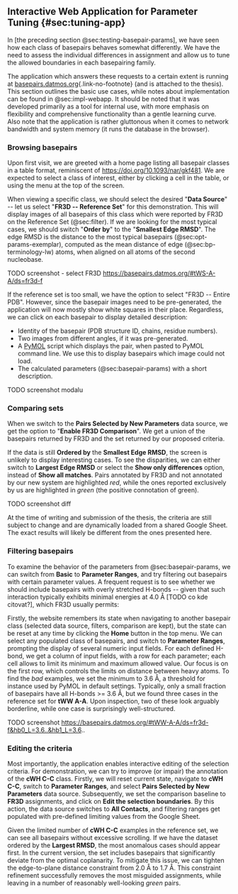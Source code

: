 ## Interactive Web Application for Parameter Tuning {#sec:tuning-app}

In [the preceding section @sec:testing-basepair-params], we have seen how each class of basepairs behaves somewhat differently.
We have the need to assess the individual differences in assignment and allow us to tune the allowed boundaries in each basepairing family.
<!-- Moreover, it is far from ideal to establish different selection criteria for each class, based on the FR3D observations, the approach was only fit as a proof of concept.
Instead, we would prefer to get simpler model, ideally with shared limits for most classes or within each basepairing family.
This requires a significant amount of manual effort in selecting appropriate boundaries for each parameter in each class.
Therefore, we need a tool to speed up: -->

<!-- 1. Exploration of individual instances of each basepair class.
2. Compare the differences between basepairs assigned by FR3D and by a set of our selection criteria;
3. And finally, interactively tuning the selection criteria. -->

The application which answers these requests to a certain extent is running at [basepairs.datmos.org](https://basepairs.datmos.org){.link-no-footnote} (and is attached to the thesis).
This section outlines the basic use cases, while notes about implementation can be found in @sec:impl-webapp.
It should be noted that it was developed primarily as a tool for internal use, with more emphasis on flexibility and comprehensive functionality than a gentle learning curve.
Also note that the application is rather gluttonous when it comes to network bandwidth and system memory (it runs the database in the browser).

### Browsing basepairs

Upon first visit, we are greeted with a home page listing all basepair classes in a table format, reminiscent of <https://doi.org/10.1093/nar/gkf481>.
We are expected to select a class of interest, either by clicking a cell in the table, or using the menu at the top of the screen.

When viewing a specific class, we should select the desired "**Data Source**" -- let us select "**FR3D -- Reference Set**" for this demonstration.
This will display images of all basepairs of this class which were reported by FR3D on the Reference Set (@sec:filter).
If we are looking for the most typical cases, we should switch "**Order by**" to the "**Smallest Edge RMSD**".
The edge RMSD is the distance to the most typical basepairs (@sec:opt-params-exemplar), computed as the mean distance of edge (@sec:bp-terminology-lw) atoms, when aligned on all atoms of the second nucleobase.

TODO screenshot - select FR3D
https://basepairs.datmos.org/#tWS-A-A/ds=fr3d-f


If the reference set is too small, we have the option to select "FR3D -- Entire PDB".
However, since the basepair images need to be pre-generated, the application will now mostly show white squares in their place.
Regardless, we can click on each basepair to display detailed description:

* Identity of the basepair (PDB structure ID, chains, residue numbers).
* Two images from different angles, if it was pre-generated.
* A [PyMOL](https://github.com/schrodinger/pymol-open-source) script which displays the pair, when pasted to PyMOL command line. We use this to display basepairs which image could not load.
* The calculated parameters (@sec:basepair-params) with a short description.

TODO screenshot modalu

### Comparing sets

When we switch to the **Pairs Selected by New Parameters** data source, we get the option to "**Enable FR3D Comparison**".
We get a union of the basepairs returned by FR3D and the set returned by our proposed criteria.

If the data is still **Ordered by** the **Smallest Edge RMSD**, the screen is unlikely to display interesting cases.
To see the disparities, we can either switch to **Largest Edge RMSD** or select the **Show only differences** option, instead of **Show all matches**.
Pairs annotated by FR3D and not annotated by our new system are highlighted _red_, while the ones reported exclusively by us are highlighted in _green_ (the positive connotation of green).

TODO screenshot diff

At the time of writing and submission of the thesis, the criteria are still subject to change and are dynamically loaded from a shared Google Sheet.
The exact results will likely be different from the ones presented here.

### Filtering basepairs

To examine the behavior of the parameters from @sec:basepair-params, we can switch from **Basic** to **Parameter Ranges**, and try filtering out basepairs with certain parameter values.
A frequent request is to see whether we should include basepairs with overly stretched H-bonds -- given that such interaction typically exhibits minimal energies at 4.0 Å [TODO co kde citovat?], which FR3D usually permits:

Firstly, the website remembers its state when navigating to another basepair class (selected data source, filters, comparison are kept), but the state can be reset at any time by clicking the **Home** button in the top menu.
We can select any populated class of basepairs, and switch to **Parameter Ranges**, prompting the display of several numeric input fields.
For each defined H-bond, we get a column of input fields, with a row for each parameter; each cell allows to limit its minimum and maximum allowed value.
Our focus is on the first row, which controls the limits on distance between heavy atoms.
To find the _bad_ examples, we set the minimum to 3.6 Å, a threshold for instance used by PyMOL in default settings.
Typically, only a small fraction of basepairs have all H-bonds >= 3.6 Å, but we found three cases in the reference set for **tWW A-A**.
Upon inspection, two of these look arguably borderline, while one case is surprisingly well-structured.

TODO screenshot https://basepairs.datmos.org/#tWW-A-A/ds=fr3d-f&hb0_L=3.6..&hb1_L=3.6..

### Editing the criteria

Most importantly, the application enables interactive editing of the selection criteria.
For demonstration, we can try to improve (or impair) the annotation of the **cWH C-C** class.
Firstly, we will reset current state, navigate to **cWH C-C**, switch to **Parameter Ranges**, and select **Pairs Selected by New Parameters** data source.
Subsequently, we set the comparison baseline to **FR3D** assignments, and click on **Edit the selection boundaries**.
By this action, the data source switches to **All Contacts**, and filtering ranges get populated with pre-defined limiting values from the Google Sheet.

Given the limited number of **cWH C-C** examples in the reference set, we can see all basepairs without excessive scrolling.
If we have the dataset ordered by the **Largest RMSD**, the most anomalous cases should appear first.
In the current version, the set includes basepairs that significantly deviate from the optimal coplanarity.
To mitigate this issue, we can tighten the edge-to-plane distance constraint from 2.0 Å to 1.7 Å.
This constraint refinement successfully removes the most misguided assignments, while leaving in a number of reasonably well-looking _green_ pairs.

